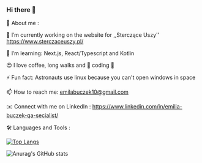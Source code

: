 ### Hi there 👋

🔎 About me :

🔭 I’m currently working on the website for ,,Sterczące Uszy'' https://www.sterczaceuszy.pl/

🌱 I’m learning: Next.js, React/Typescript and Kotlin

😍 I love coffee, long walks and 💙 coding 💙

⚡ Fun fact: Astronauts use linux because you can't open windows in space

📫 How to reach me: emilabuczek10@gmail.com

✉️ Connect with me on LinkedIn : https://www.linkedin.com/in/emilia-buczek-qa-secialist/

🛠 Languages and Tools :

[![Top Langs](https://github-readme-stats.vercel.app/api/top-langs/?username=anuraghazra)](https://github.com/Ebmili/github-readme-stats)

![Anurag's GitHub stats](https://github-readme-stats.vercel.app/api?username=Ebmili&show_icons=true&theme=radical)
